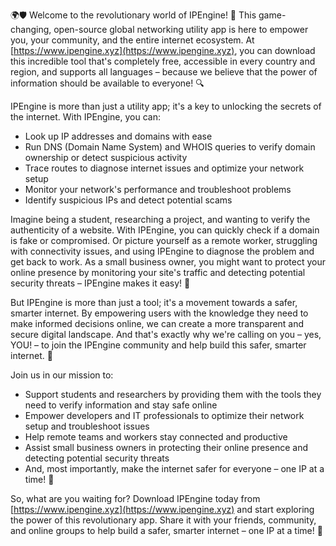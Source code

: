 🌍🛡️ Welcome to the revolutionary world of IPEngine! 🚀 This game-changing, open-source global networking utility app is here to empower you, your community, and the entire internet ecosystem. At [https://www.ipengine.xyz](https://www.ipengine.xyz), you can download this incredible tool that's completely free, accessible in every country and region, and supports all languages – because we believe that the power of information should be available to everyone! 🔍

IPEngine is more than just a utility app; it's a key to unlocking the secrets of the internet. With IPEngine, you can:

* Look up IP addresses and domains with ease
* Run DNS (Domain Name System) and WHOIS queries to verify domain ownership or detect suspicious activity
* Trace routes to diagnose internet issues and optimize your network setup
* Monitor your network's performance and troubleshoot problems
* Identify suspicious IPs and detect potential scams

Imagine being a student, researching a project, and wanting to verify the authenticity of a website. With IPEngine, you can quickly check if a domain is fake or compromised. Or picture yourself as a remote worker, struggling with connectivity issues, and using IPEngine to diagnose the problem and get back to work. As a small business owner, you might want to protect your online presence by monitoring your site's traffic and detecting potential security threats – IPEngine makes it easy! 📡

But IPEngine is more than just a tool; it's a movement towards a safer, smarter internet. By empowering users with the knowledge they need to make informed decisions online, we can create a more transparent and secure digital landscape. And that's exactly why we're calling on you – yes, YOU! – to join the IPEngine community and help build this safer, smarter internet. 🌟

Join us in our mission to:

* Support students and researchers by providing them with the tools they need to verify information and stay safe online
* Empower developers and IT professionals to optimize their network setup and troubleshoot issues
* Help remote teams and workers stay connected and productive
* Assist small business owners in protecting their online presence and detecting potential security threats
* And, most importantly, make the internet safer for everyone – one IP at a time! 💪

So, what are you waiting for? Download IPEngine today from [https://www.ipengine.xyz](https://www.ipengine.xyz) and start exploring the power of this revolutionary app. Share it with your friends, community, and online groups to help build a safer, smarter internet – one IP at a time! 🚀